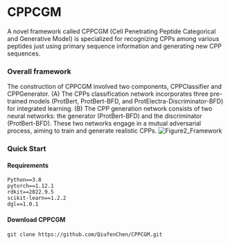 # CPPCGM
A novel framework called CPPCGM (Cell Penetrating Peptide Categorical and Generative Model) is specialized for recognizing CPPs among various peptides just using primary sequence information and generating new CPP sequences. 

### Overall framework
 The construction of CPPCGM involved two components, CPPClassifier and CPPGenerator. (A) The CPPs classification network incorporates three pre-trained models (ProtBert, ProtBert-BFD, and ProtElectra-Discriminator-BFD) for integrated learning. (B) The CPP generation network consists of two neural networks: the generator (ProtBert-BFD) and the discriminator (ProtBert-BFD). These two networks engage in a mutual adversarial process, aiming to train and generate realistic CPPs.
![Figure2_Framework](https://github.com/QiufenChen/CPPCGM/assets/52032167/b4a2d053-9c2d-44e4-a948-673de8cb43a3)

### Quick Start
#### Requirements
```
Python==3.8
pytorch==1.12.1
rdkit==2022.9.5
scikit-learn==1.2.2
dgl==1.0.1
```

#### Download CPPCGM
```
git clone https://github.com/QiufenChen/CPPCGM.git
```
